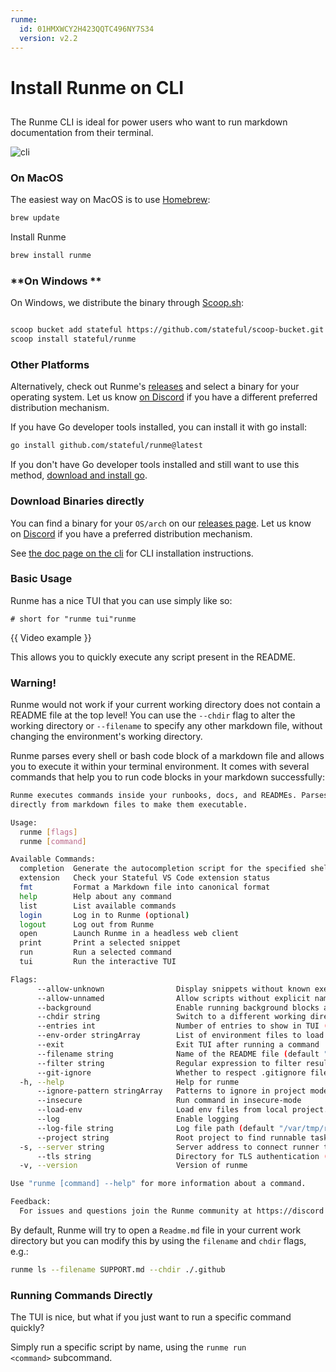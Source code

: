 ```yaml
---
runme:
  id: 01HMXWCY2H423QQTC496NY7S34
  version: v2.2
---
```


# Install Runme on CLI

## [](https://docs.runme.dev/install#runme-cli)

The Runme CLI is ideal for power users who want to run markdown documentation from their terminal.

![cli](https://docs.runme.dev/assets/images/terminal-5976b3d0a55401df67e53b88a6391886.png)

### **On MacOS**

The easiest way on MacOS is to use [Homebrew](https://brew.sh/):

```sh {"id":"01HMXXFJFXWEN7ER7PSYKQNH3C"}
brew update
```

Install Runme

```sh {"id":"01HMXXF11NA3BJNCDYQAED3654"}
brew install runme
```

### **On Windows **

On Windows, we distribute the binary through [Scoop.sh](https://scoop.sh/):

```sh {"id":"01HMXWP6WJP70JQEBKRMZWR955"}

scoop bucket add stateful https://github.com/stateful/scoop-bucket.git
scoop install stateful/runme

```

### **Other Platforms**

Alternatively, check out Runme's [releases](https://github.com/stateful/runme/releases) and select a binary for your operating system. Let us know [on Discord](https://discord.gg/runme) if you have a different preferred distribution mechanism.

If you have Go developer tools installed, you can install it with go install:

```sh {"id":"01HMXWNACJGQCWXQCBZA7ERQB5"}
go install github.com/stateful/runme@latest
```

If you don't have Go developer tools installed and still want to use this method, [download and install go](https://go.dev/doc/install).

### **Download Binaries directly**

You can find a binary for your `OS/arch` on our [releases page](https://github.com/stateful/runme/releases). Let us know on [Discord](https://discord.gg/runme) if you have a preferred distribution mechanism.

See [the doc page on the cli](https://docs.runme.dev/install#runme-cli) for CLI installation instructions.

### **Basic Usage**

Runme has a nice TUI that you can use simply like so:

`# short for "runme tui"runme`

{{ Video example }}

This allows you to quickly execute any script present in the README.

### **Warning!**

Runme would not work if your current working directory does not contain a README file at the top level! You can use the `--chdir` flag to alter the working directory or `--filename` to specify any other markdown file, without changing the environment's working directory.

Runme parses every shell or bash code block of a markdown file and allows you to execute it within your terminal environment. It comes with several commands that help you to run code blocks in your markdown successfully:

```sh {"id":"01HMXWHNSWH5DV8A9P289P8SSE"}
Runme executes commands inside your runbooks, docs, and READMEs. Parses commands
directly from markdown files to make them executable.

Usage:
  runme [flags]
  runme [command]

Available Commands:
  completion  Generate the autocompletion script for the specified shell
  extension   Check your Stateful VS Code extension status
  fmt         Format a Markdown file into canonical format
  help        Help about any command
  list        List available commands
  login       Log in to Runme (optional)
  logout      Log out from Runme
  open        Launch Runme in a headless web client
  print       Print a selected snippet
  run         Run a selected command
  tui         Run the interactive TUI

Flags:
      --allow-unknown                Display snippets without known executor (default true)
      --allow-unnamed                Allow scripts without explicit names
      --background                   Enable running background blocks as background processes
      --chdir string                 Switch to a different working directory before executing the command (default "/Users/macbookpro/Desktop/ssh")
      --entries int                  Number of entries to show in TUI (default 5)
      --env-order stringArray        List of environment files to load in order. (default [.env.local,.env])
      --exit                         Exit TUI after running a command
      --filename string              Name of the README file (default "README.md")
      --filter string                Regular expression to filter results, by filename and task name
      --git-ignore                   Whether to respect .gitignore file(s) in project (default true)
  -h, --help                         Help for runme
      --ignore-pattern stringArray   Patterns to ignore in project mode (default [node_modules,.venv])
      --insecure                     Run command in insecure-mode
      --load-env                     Load env files from local project. Control which files to load with --env-order (default true)
      --log                          Enable logging
      --log-file string              Log file path (default "/var/tmp/runme.log")
      --project string               Root project to find runnable tasks
  -s, --server string                Server address to connect runner to
      --tls string                   Directory for TLS authentication (default "/Users/macbookpro/Library/Application Support/runme/tls")
  -v, --version                      Version of runme

Use "runme [command] --help" for more information about a command.

Feedback:
  For issues and questions join the Runme community at https://discord.gg/runme
```

By default, Runme will try to open a `Readme.md` file in your current work directory but you can modify this by using the `filename` and `chdir` flags, e.g.:

```sh {"id":"01HMXWG5N41B5V7JKQG2FZDMC7"}
runme ls --filename SUPPORT.md --chdir ./.github
```

### **Running Commands Directly**

The TUI is nice, but what if you just want to run a specific command quickly?

Simply run a specific script by name, using the `runme run <command>` subcommand.